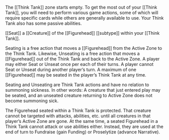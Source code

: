 The [[Think Tank]] zone starts empty. To get the most out of your [[Think Tank]], you will need to perform various game actions, some of which will require specific cards while others are generally available to use. Your Think Tank also has some passive abilities.

[[Seat]] a [[Creature]] of the [[Figurehead]] [[subtype]] within your [[Think Tank]]. 

Seating is a free action that moves a [[Figurehead]] from the Active Zone to the Think Tank. Likewise, Unseating is a free action that moves a [[Figurehead]] out of the Think Tank and back to the Active Zone. A player may either Seat or Unseat once per each of their turns. A player cannot Seat or Unseat during another player’s turn. A maximum of one [[Figurehead]] may be seated in the player’s Think Tank at any time. 

Seating and Unseating are Think Tank actions and have no relation to summoning sickness. In other words: A creature that just entered play may be seated, and an unseated creature returning to Active Zone does not become summoning sick. 


The Figurehead seated within a Think Tank is protected. That creature cannot be targeted with attacks, abilities, etc. until all creatures in that player’s Active Zone are gone. At the same time, a seated Figurehead in a Think Tank cannot attack or use abilities either. Instead, they are used at the end of turn to Fundraise (gain Funding) or Proselytize (advance Narrative).